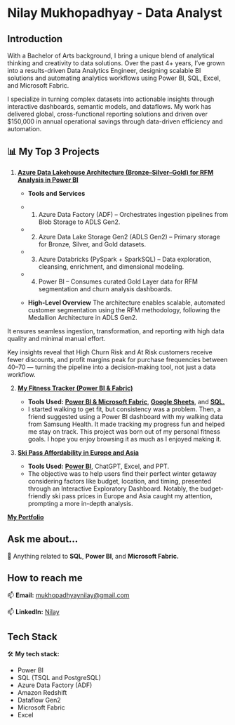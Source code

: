 # Nilay Mukhopadhyay - Data Analyst

## Introduction
With a Bachelor of Arts background, I bring a unique blend of analytical thinking and creativity to data solutions. Over the past 4+ years, I’ve grown into a results-driven Data Analytics Engineer, designing scalable BI solutions and automating analytics workflows using Power BI, SQL, Excel, and Microsoft Fabric. 

I specialize in turning complex datasets into actionable insights through interactive dashboards, semantic models, and dataflows. My work has delivered global, cross-functional reporting solutions and driven over $150,000 in annual operational savings through data-driven efficiency and automation.


## 📊 My Top 3 Projects

1. [**Azure Data Lakehouse Architecture (Bronze–Silver–Gold) for RFM Analysis in Power BI**](https://mavenshowcase.com/project/5084)
   - **Tools and Services**
   - 1. Azure Data Factory (ADF) – Orchestrates ingestion pipelines from Blob Storage to ADLS Gen2.
   - 2. Azure Data Lake Storage Gen2 (ADLS Gen2) – Primary storage for Bronze, Silver, and Gold datasets.
   - 3. Azure Databricks (PySpark + SparkSQL) – Data exploration, cleansing, enrichment, and dimensional modeling.
   - 4. Power BI – Consumes curated Gold Layer data for RFM segmentation and churn analysis dashboards.


   - **High-Level Overview**
The architecture enables scalable, automated customer segmentation using the RFM methodology, following the Medallion Architecture in ADLS Gen2.

It ensures seamless ingestion, transformation, and reporting with high data quality and minimal manual effort.

Key insights reveal that High Churn Risk and At Risk customers receive fewer discounts, and profit margins peak for purchase frequencies between 40–70 — turning the pipeline into a decision-making tool, not just a data workflow.


2. [**My Fitness Tracker (Power BI & Fabric)**](https://mavenshowcase.com/project/12232)
   - **Tools Used:** [**Power BI & Microsoft Fabric**](https://app.powerbi.com/view?r=eyJrIjoiNDZhNmQ3NDEtNWNlZS00OTg5LTlmZTQtZmFiZmRjNzg0ZjY2IiwidCI6ImRmODY3OWNkLWE4MGUtNDVkOC05OWFjLWM4M2VkN2ZmOTVhMCJ9), [**Google Sheets**](https://docs.google.com/spreadsheets/d/1Q31VzzQqrFvSAnjwB6HWgU6X2ovlu5vZ9-ClpZQD9q4/edit?pli=1#gid=0), and [**SQL.**](https://github.com/NilayMukhopadhyay/Fitness-Tracker)
   - I started walking to get fit, but consistency was a problem. Then, a friend suggested using a Power BI dashboard with my walking data from Samsung Health. It made tracking my progress fun and helped me stay on track. This project was born out of my personal fitness goals. I hope you enjoy browsing it as much as I enjoyed making it.


2. [**Ski Pass Affordability in Europe and Asia**](https://mavenanalytics.io/project/5083)
   - **Tools Used:** [**Power BI**](https://app.powerbi.com/view?r=eyJrIjoiZmQyZDc5Y2QtOWFkYS00NjI3LWEyYmMtNzNjNzY4NmFjODZkIiwidCI6ImRmODY3OWNkLWE4MGUtNDVkOC05OWFjLWM4M2VkN2ZmOTVhMCJ9), ChatGPT, Excel, and PPT.
   - The objective was to help users find their perfect winter getaway considering factors like budget, location, and timing, presented through an Interactive Exploratory Dashboard. Notably, the budget-friendly ski pass prices in Europe and Asia caught my attention, prompting a more in-depth analysis.



[**My Portfolio**](https://mavenanalytics.io/profile/Nilay-Mukhopadhyay/65599592)
   
## Ask me about...
💬 Anything related to **SQL**, **Power BI**, and **Microsoft Fabric.**

## How to reach me
📫 **Email:** mukhopadhyaynilay@gmail.com

📫 **LinkedIn:** [Nilay](https://www.linkedin.com/in/nilay-mukhopadhyay/)

## Tech Stack
🛠 **My tech stack:**
- Power BI
- SQL (TSQL and PostgreSQL)
- Azure Data Factory (ADF)
- Amazon Redshift
- Dataflow Gen2
- Microsoft Fabric
- Excel
